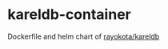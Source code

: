 # kareldb-container

Dockerfile and helm chart of [rayokota/kareldb](https://github.com/rayokota/kareldb)
